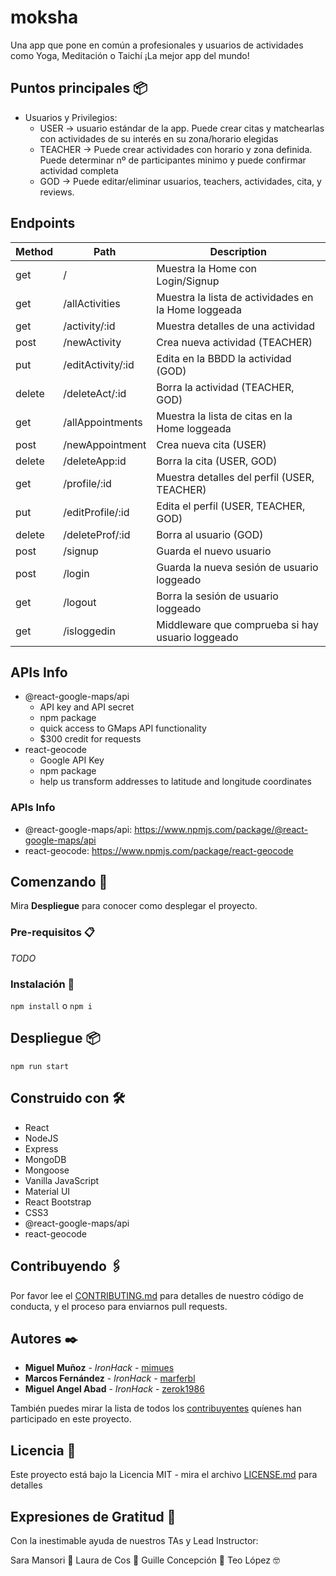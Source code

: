 # moksha  

Una app que pone en común a profesionales y usuarios de actividades como Yoga, Meditación o Taichí
¡La mejor app del mundo!

## Puntos principales 📦

- Usuarios y Privilegios:
  - USER -> usuario estándar de la app. Puede crear citas y matchearlas con actividades de su interés en su zona/horario elegidas
  - TEACHER -> Puede crear actividades con horario y zona definida. Puede determinar nº de participantes minimo y puede confirmar actividad completa
  - GOD -> Puede editar/eliminar usuarios, teachers, actividades, cita, y reviews.

## Endpoints

| Method | Path              | Description                                          |
| ------ | ----------------- | ---------------------------------------------------- |
| get    | /                 | Muestra la Home con Login/Signup                     |
| get    | /allActivities    | Muestra la lista de actividades en la Home loggeada  |
| get    | /activity/:id     | Muestra detalles de una actividad                    |
| post   | /newActivity      | Crea nueva actividad (TEACHER)                       |
| put    | /editActivity/:id | Edita en la BBDD la actividad (GOD)                  |
| delete | /deleteAct/:id    | Borra la actividad (TEACHER, GOD)                    |
| get    | /allAppointments  | Muestra la lista de citas en la Home loggeada        |
| post   | /newAppointment   | Crea nueva cita (USER)                               |
| delete | /deleteApp:id     | Borra la cita (USER, GOD)                            |
| get    | /profile/:id      | Muestra detalles del perfil (USER, TEACHER)          |
| put    | /editProfile/:id  | Edita el perfil (USER, TEACHER, GOD)                 |
| delete | /deleteProf/:id   | Borra al usuario (GOD)                               |
| post   | /signup           | Guarda el nuevo usuario                              |
| post   | /login            | Guarda la nueva sesión de usuario loggeado           |
| get    | /logout           | Borra la sesión de usuario loggeado                  |
| get    | /isloggedin       | Middleware que comprueba si hay usuario loggeado     |

## APIs Info

- @react-google-maps/api
  - API key and API secret
  - npm package
  - quick access to GMaps API functionality
  - $300 credit for requests
- react-geocode
  - Google API Key
  - npm package
  - help us transform addresses to latitude and longitude coordinates

### APIs Info

- @react-google-maps/api: https://www.npmjs.com/package/@react-google-maps/api
- react-geocode: https://www.npmjs.com/package/react-geocode


## Comenzando 🚀

Mira **Despliegue** para conocer como desplegar el proyecto.

### Pre-requisitos 📋

_TODO_

### Instalación 🔧

`npm install` o `npm i`

## Despliegue 📦

`npm run start`

## Construido con 🛠️

- React
- NodeJS
- Express
- MongoDB
- Mongoose
- Vanilla JavaScript
- Material UI
- React Bootstrap
- CSS3
- @react-google-maps/api
- react-geocode

## Contribuyendo 🖇️

Por favor lee el [CONTRIBUTING.md](https://gist.github.com/villanuevand/xxxxxx) para detalles de nuestro código de conducta, y el proceso para enviarnos pull requests.

## Autores ✒️

- **Miguel Muñoz** - _IronHack_ - [mimues](#https://github.com/mimues)
- **Marcos Fernández** - _IronHack_ - [marferbl](#https://github.com/marferbl)
- **Miguel Angel Abad** - _IronHack_ - [zerok1986](#https://github.com/zerok1986)

También puedes mirar la lista de todos los [contribuyentes](https://github.com/your/project/contributors) quíenes han participado en este proyecto.

## Licencia 📄

Este proyecto está bajo la Licencia MIT - mira el archivo [LICENSE.md](LICENSE.md) para detalles

## Expresiones de Gratitud 🎁

Con la inestimable ayuda de nuestros TAs y Lead Instructor:

Sara Mansori 🧠
Laura de Cos 🦆
Guille Concepción 👾
Teo López 🤓
